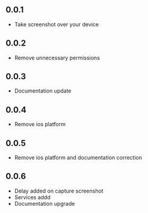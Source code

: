 ## 0.0.1

* Take screenshot over your device

## 0.0.2

* Remove unnecessary permissions

## 0.0.3

* Documentation update

## 0.0.4

* Remove ios platform

## 0.0.5

* Remove ios platform and documentation correction

## 0.0.6

* Delay added on capture screenshot
* Services addd
* Documentation upgrade